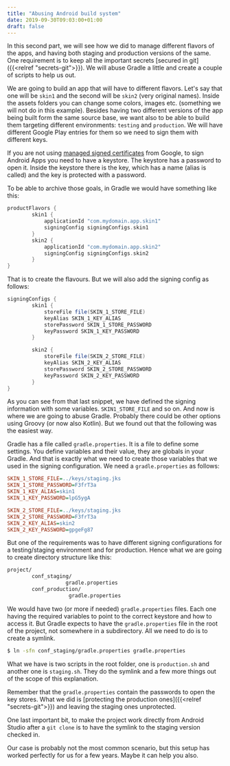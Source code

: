 ```yaml
---
title: "Abusing Android build system"
date: 2019-09-30T09:03:00+01:00
draft: false
---
```


In this second part, we will see how we did to manage different flavors of the apps, and having both staging and production versions of the same. One requirement is to keep all the important secrets [secured in git]({{<relref "secrets-git">}}). We will abuse Gradle a little and create a couple of scripts to help us out.

We are going to build an app that will have to different flavors. Let's say that one will be `skin1` and the second will be `skin2` (very original names). Inside the assets folders you can change some colors, images etc. (something we will not do in this example). Besides having two different versions of the app being built form the same source base, we want also to be able to build them targeting different environments: `testing` and `production`. We will have different Google Play entries for them so we need to sign them with different keys.

If you are not using [managed signed certificates](https://developer.android.com/studio/publish/app-signing) from Google, to sign Android Apps you need to have a keystore. The keystore has a password to open it. Inside the keystore there is the key, which has a name (alias is called) and the key is protected with a password.

To be able to archive those goals, in Gradle we would have something like this:

```gradle
productFlavors {
        skin1 {
            applicationId "com.mydomain.app.skin1"
            signingConfig signingConfigs.skin1
        }
        skin2 {
            applicationId "com.mydomain.app.skin2"
            signingConfig signingConfigs.skin2
        }
}
```

That is to create the flavours. But we will also add the signing config as follows:

```gradle
signingConfigs {
        skin1 {
            storeFile file(SKIN_1_STORE_FILE)
            keyAlias SKIN_1_KEY_ALIAS
            storePassword SKIN_1_STORE_PASSWORD
            keyPassword SKIN_1_KEY_PASSWORD
        }

        skin2 {
            storeFile file(SKIN_2_STORE_FILE)
            keyAlias SKIN_2_KEY_ALIAS
            storePassword SKIN_2_STORE_PASSWORD
            keyPassword SKIN_2_KEY_PASSWORD
        }
}
```

As you can see from that last snippet, we have defined the signing information with some variables. `SKIN1_STORE_FILE` and so on. And now is where we are going to abuse Gradle. Probably there could be other options using Groovy (or now also Kotlin). But we found out that the following was the easiest way. 

Gradle has a file called `gradle.properties`. It is a file to define some settings. You define variables and their value, they are globals in your Gradle. And that is exactly what we need to create those variables that we used in the signing configuration. We need a `gradle.properties` as follows:

```ini
SKIN_1_STORE_FILE=../keys/staging.jks
SKIN_1_STORE_PASSWORD=F3frT3a
SKIN_1_KEY_ALIAS=skin1
SKIN_1_KEY_PASSWORD=lpG5ygA

SKIN_2_STORE_FILE=../keys/staging.jks
SKIN_2_STORE_PASSWORD=F3frT3a
SKIN_2_KEY_ALIAS=skin2
SKIN_2_KEY_PASSWORD=gpgeFg87
```

But one of the requirements was to have different signing configurations for a testing/staging environment and for production. Hence what we are going to create directory structure like this:

```bash
project/
        conf_staging/
                   gradle.properties
        conf_production/
                    gradle.properties
```

We would have two (or more if needed) `gradle.properties` files. Each one having the required variables to point to the correct keystore and how to access it. But Gradle expects to have the `gradle.properties` file in the root of the project, not somewhere in a subdirectory. All we need to do is to create a symlink.

```bash
$ ln -sfn conf_staging/gradle.properties gradle.properties
```

What we have is two scripts in the root folder, one is `production.sh`  and another one is `staging.sh`. They do the symlink and a few more things out of the scope of this explanation.

Remember that the `gradle.properties` contain the passwords to open the key stores. What we did is [protecting the production ones]({{<relref "secrets-git">}}) and leaving the staging ones unprotected.

One last important bit, to make the project work directly from Android Studio after a `git clone` is to have the symlink to the staging version checked in.

Our case is probably not the most common scenario, but this setup has worked perfectly for us for a few years. Maybe it can help you also.
